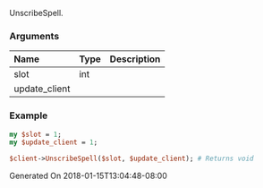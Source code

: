 UnscribeSpell.
### Arguments
**Name**|**Type**|**Description**
:---|:---|:---
slot|int|
update_client||

### Example

```perl
my $slot = 1;
my $update_client = 1;

$client->UnscribeSpell($slot, $update_client); # Returns void
```


Generated On 2018-01-15T13:04:48-08:00